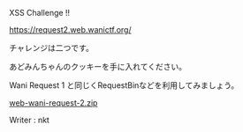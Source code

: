 XSS Challenge !!

https://request2.web.wanictf.org/

チャレンジは二つです。

あどみんちゃんのクッキーを手に入れてください。

Wani Request 1 と同じくRequestBinなどを利用してみましょう。

[web-wani-request-2.zip](https://score.wanictf.org/storage/q0c2ayte115oluup2ju6ojjpnp45rk69/web-wani-request-2.zip)

Writer : nkt
